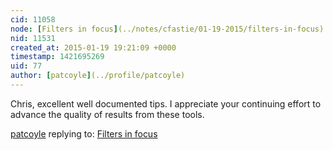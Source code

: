 ```yaml
---
cid: 11058
node: [Filters in focus](../notes/cfastie/01-19-2015/filters-in-focus)
nid: 11531
created_at: 2015-01-19 19:21:09 +0000
timestamp: 1421695269
uid: 77
author: [patcoyle](../profile/patcoyle)
---
```


Chris, excellent well documented tips. I appreciate your continuing effort to advance the quality of results from these tools.

[patcoyle](../profile/patcoyle) replying to: [Filters in focus](../notes/cfastie/01-19-2015/filters-in-focus)

